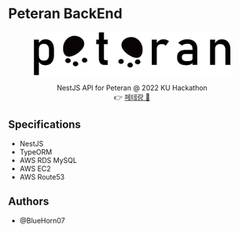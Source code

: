 # Peteran BackEnd

<p align="center">
  <a href="http://peteran.bluehorn07.dev">
    <img src="./assets/logo.png" alt="Logo" height="90">
  </a>
  <p align="center">
    NestJS API for Peteran @ 2022 KU Hackathon
    <br />
    👉 <a href="http://peteran.bluehorn07.dev">페테랑 🐾</a>
  </p>
</p>

## Specifications

- NestJS
- TypeORM
- AWS RDS MySQL
- AWS EC2
- AWS Route53

## Authors

- @BlueHorn07